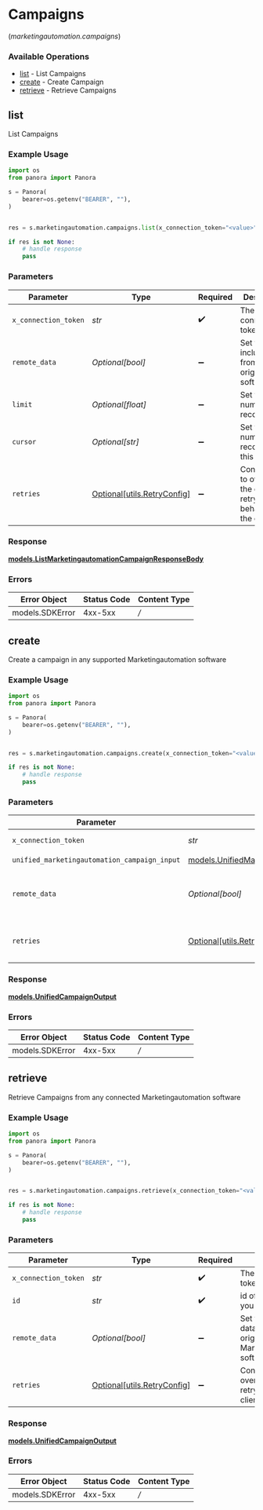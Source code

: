 # Campaigns
(*marketingautomation.campaigns*)

### Available Operations

* [list](#list) - List  Campaigns
* [create](#create) - Create Campaign
* [retrieve](#retrieve) - Retrieve Campaigns

## list

List  Campaigns

### Example Usage

```python
import os
from panora import Panora

s = Panora(
    bearer=os.getenv("BEARER", ""),
)


res = s.marketingautomation.campaigns.list(x_connection_token="<value>")

if res is not None:
    # handle response
    pass

```

### Parameters

| Parameter                                                           | Type                                                                | Required                                                            | Description                                                         |
| ------------------------------------------------------------------- | ------------------------------------------------------------------- | ------------------------------------------------------------------- | ------------------------------------------------------------------- |
| `x_connection_token`                                                | *str*                                                               | :heavy_check_mark:                                                  | The connection token                                                |
| `remote_data`                                                       | *Optional[bool]*                                                    | :heavy_minus_sign:                                                  | Set to true to include data from the original software.             |
| `limit`                                                             | *Optional[float]*                                                   | :heavy_minus_sign:                                                  | Set to get the number of records.                                   |
| `cursor`                                                            | *Optional[str]*                                                     | :heavy_minus_sign:                                                  | Set to get the number of records after this cursor.                 |
| `retries`                                                           | [Optional[utils.RetryConfig]](../../models/utils/retryconfig.md)    | :heavy_minus_sign:                                                  | Configuration to override the default retry behavior of the client. |


### Response

**[models.ListMarketingautomationCampaignResponseBody](../../models/listmarketingautomationcampaignresponsebody.md)**
### Errors

| Error Object    | Status Code     | Content Type    |
| --------------- | --------------- | --------------- |
| models.SDKError | 4xx-5xx         | */*             |

## create

Create a campaign in any supported Marketingautomation software

### Example Usage

```python
import os
from panora import Panora

s = Panora(
    bearer=os.getenv("BEARER", ""),
)


res = s.marketingautomation.campaigns.create(x_connection_token="<value>", unified_marketingautomation_campaign_input={})

if res is not None:
    # handle response
    pass

```

### Parameters

| Parameter                                                                                                 | Type                                                                                                      | Required                                                                                                  | Description                                                                                               |
| --------------------------------------------------------------------------------------------------------- | --------------------------------------------------------------------------------------------------------- | --------------------------------------------------------------------------------------------------------- | --------------------------------------------------------------------------------------------------------- |
| `x_connection_token`                                                                                      | *str*                                                                                                     | :heavy_check_mark:                                                                                        | The connection token                                                                                      |
| `unified_marketingautomation_campaign_input`                                                              | [models.UnifiedMarketingautomationCampaignInput](../../models/unifiedmarketingautomationcampaigninput.md) | :heavy_check_mark:                                                                                        | N/A                                                                                                       |
| `remote_data`                                                                                             | *Optional[bool]*                                                                                          | :heavy_minus_sign:                                                                                        | Set to true to include data from the original Marketingautomation software.                               |
| `retries`                                                                                                 | [Optional[utils.RetryConfig]](../../models/utils/retryconfig.md)                                          | :heavy_minus_sign:                                                                                        | Configuration to override the default retry behavior of the client.                                       |


### Response

**[models.UnifiedCampaignOutput](../../models/unifiedcampaignoutput.md)**
### Errors

| Error Object    | Status Code     | Content Type    |
| --------------- | --------------- | --------------- |
| models.SDKError | 4xx-5xx         | */*             |

## retrieve

Retrieve Campaigns from any connected Marketingautomation software

### Example Usage

```python
import os
from panora import Panora

s = Panora(
    bearer=os.getenv("BEARER", ""),
)


res = s.marketingautomation.campaigns.retrieve(x_connection_token="<value>", id="<value>")

if res is not None:
    # handle response
    pass

```

### Parameters

| Parameter                                                                   | Type                                                                        | Required                                                                    | Description                                                                 |
| --------------------------------------------------------------------------- | --------------------------------------------------------------------------- | --------------------------------------------------------------------------- | --------------------------------------------------------------------------- |
| `x_connection_token`                                                        | *str*                                                                       | :heavy_check_mark:                                                          | The connection token                                                        |
| `id`                                                                        | *str*                                                                       | :heavy_check_mark:                                                          | id of the campaign you want to retrieve.                                    |
| `remote_data`                                                               | *Optional[bool]*                                                            | :heavy_minus_sign:                                                          | Set to true to include data from the original Marketingautomation software. |
| `retries`                                                                   | [Optional[utils.RetryConfig]](../../models/utils/retryconfig.md)            | :heavy_minus_sign:                                                          | Configuration to override the default retry behavior of the client.         |


### Response

**[models.UnifiedCampaignOutput](../../models/unifiedcampaignoutput.md)**
### Errors

| Error Object    | Status Code     | Content Type    |
| --------------- | --------------- | --------------- |
| models.SDKError | 4xx-5xx         | */*             |
